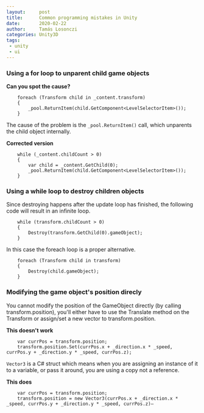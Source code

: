 ```yaml
---
layout:     post
title:      Common programming mistakes in Unity 
date:       2020-02-22
author:     Tamás Losonczi
categories: Unity3D
tags:
 - unity
 - ui
---
```


### Using a for loop to unparent child game objects

__Can you spot the cause?__
```
    foreach (Transform child in _content.transform)
    {             
        _pool.ReturnItem(child.GetComponent<LevelSelectorItem>());
    }
```

The cause of the problem is the `_pool.ReturnItem()` call, which unparents the child object internally.

__Corrected version__
```
    while (_content.childCount > 0)
    {
        var child = _content.GetChild(0);
        _pool.ReturnItem(child.GetComponent<LevelSelectorItem>());
    }
```

### Using a while loop to destroy children objects

Since destroying happens after the update loop has finished, the following code will result in an infinite loop.

```
    while (transform.childCount > 0)
    {
        Destroy(transform.GetChild(0).gameObject);
    }
```

In this case the foreach loop is a proper alternative.

```
    foreach (Transform child in transform)
    {
        Destroy(child.gameObject);
    }
```

### Modifying the game object's position direcly

You cannot modify the position of the GameObject directly (by calling transform.position), you'll either have to use the Translate method on the Transform or assign/set a new vector to transform.position.

__This doesn't work__
```
    var currPos = transform.position;
    transform.position.Set(currPos.x + _direction.x * _speed, currPos.y + _direction.y * _speed, currPos.z);
```

`Vector3` is a C# struct which means when you are assigning an instance of it to a variable, or pass it around, you are using a copy not a reference.

__This does__
```
    var currPos = transform.position;
    transform.position = new Vector3(currPos.x + _direction.x * _speed, currPos.y + _direction.y * _speed, currPos.z)–
```



